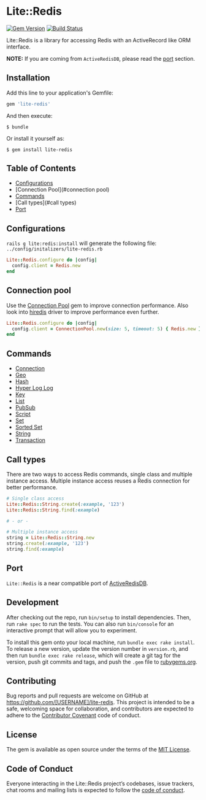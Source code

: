 # Lite::Redis

[![Gem Version](https://badge.fury.io/rb/lite-redis.svg)](http://badge.fury.io/rb/lite-redis)
[![Build Status](https://travis-ci.org/drexed/lite-redis.svg?branch=master)](https://travis-ci.org/drexed/lite-redis)

Lite::Redis is a library for accessing Redis with an ActiveRecord like ORM interface.

**NOTE:** If you are coming from `ActiveRedisDB`, please read the [port](#port) section.

## Installation

Add this line to your application's Gemfile:

```ruby
gem 'lite-redis'
```

And then execute:

    $ bundle

Or install it yourself as:

    $ gem install lite-redis

## Table of Contents

* [Configurations](#configurations)
* [Connection Pool](#connection pool)
* [Commands](#commands)
* [Call types](#call types)
* [Port](#port)

## Configurations

`rails g lite:redis:install` will generate the following file:
`../config/initalizers/lite-redis.rb`

```ruby
Lite::Redis.configure do |config|
  config.client = Redis.new
end
```

## Connection pool

Use the [Connection Pool](https://github.com/mperham/connection_pool) gem to improve connection performance. Also look into [hiredis](https://github.com/redis/redis-rb#hiredis) driver to improve performance even further.

```ruby
Lite::Redis.configure do |config|
  config.client = ConnectionPool.new(size: 5, timeout: 5) { Redis.new }
end
```

## Commands

* [Connection](https://github.com/drexed/lite-redis/blob/master/docs/CONNECTION.md)
* [Geo](https://github.com/drexed/lite-redis/blob/master/docs/GEO.md)
* [Hash](https://github.com/drexed/lite-redis/blob/master/docs/HASH.md)
* [Hyper Log Log](https://github.com/drexed/lite-redis/blob/master/docs/HYPER_LOG_LOG.md)
* [Key](https://github.com/drexed/lite-redis/blob/master/docs/KEY.md)
* [List](https://github.com/drexed/lite-redis/blob/master/docs/LIST.md)
* [PubSub](https://github.com/drexed/lite-redis/blob/master/docs/PUB_SUB.md)
* [Script](https://github.com/drexed/lite-redis/blob/master/docs/SCRIPT.md)
* [Set](https://github.com/drexed/lite-redis/blob/master/docs/SET.md)
* [Sorted Set](https://github.com/drexed/lite-redis/blob/master/docs/SORTED_SET.md)
* [String](https://github.com/drexed/lite-redis/blob/master/docs/STRING.md)
* [Transaction](https://github.com/drexed/lite-redis/blob/master/docs/TRANSACTION.md)

## Call types

There are two ways to access Redis commands, single class and multiple instance access.
Multiple instance access reuses a Redis connection for better performance.

```ruby
# Single class access
Lite::Redis::String.create(:example, '123')
Lite::Redis::String.find(:example)

# - or -

# Multiple instance access
string = Lite::Redis::String.new
string.create(:example, '123')
string.find(:example)
```

## Port

`Lite::Redis` is a near compatible port of [ActiveRedisDB](https://github.com/drexed/active_redis_db).

## Development

After checking out the repo, run `bin/setup` to install dependencies. Then, run `rake spec` to run the tests. You can also run `bin/console` for an interactive prompt that will allow you to experiment.

To install this gem onto your local machine, run `bundle exec rake install`. To release a new version, update the version number in `version.rb`, and then run `bundle exec rake release`, which will create a git tag for the version, push git commits and tags, and push the `.gem` file to [rubygems.org](https://rubygems.org).

## Contributing

Bug reports and pull requests are welcome on GitHub at https://github.com/[USERNAME]/lite-redis. This project is intended to be a safe, welcoming space for collaboration, and contributors are expected to adhere to the [Contributor Covenant](http://contributor-covenant.org) code of conduct.

## License

The gem is available as open source under the terms of the [MIT License](https://opensource.org/licenses/MIT).

## Code of Conduct

Everyone interacting in the Lite::Redis project’s codebases, issue trackers, chat rooms and mailing lists is expected to follow the [code of conduct](https://github.com/[USERNAME]/lite-redis/blob/master/CODE_OF_CONDUCT.md).
